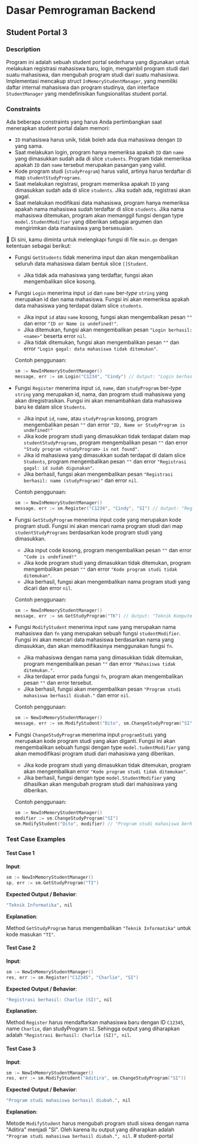 # Dasar Pemrograman Backend

## Student Portal 3

### Description

Program ini adalah sebuah student portal sederhana yang digunakan untuk melakukan registrasi mahasiswa baru, login, mengambil program studi dari suatu mahasiswa, dan mengubah program studi dari suatu mahasiswa. Implementasi mencakup struct `InMemoryStudentManager`, yang memiliki daftar internal mahasiswa dan program studinya, dan interface `StudentManager` yang mendefinisikan fungsionalitas student portal.

### Constraints

Ada beberapa constraints yang harus Anda pertimbangkan saat menerapkan student portal dalam memori:

- `ID` mahasiswa harus unik, tidak boleh ada dua mahasiswa dengan `ID` yang sama.
- Saat melakukan login, program hanya memeriksa apakah `ID` dan `name` yang dimasukkan sudah ada di slice `students`. Program tidak memeriksa apakah `ID` dan `name` tersebut merupakan pasangan yang valid.
- Kode program studi (`studyProgram`) harus valid, artinya harus terdaftar di map `studentStudyPrograms`.
- Saat melakukan registrasi, program memeriksa apakah `ID` yang dimasukkan sudah ada di slice `students`. Jika sudah ada, registrasi akan gagal.
- Saat melakukan modifikasi data mahasiswa, program hanya memeriksa apakah nama mahasiswa sudah terdaftar di slice `students`. Jika nama mahasiswa ditemukan, program akan memanggil fungsi dengan type `model.StudentModifier` yang diberikan sebagai argumen dan mengirimkan data mahasiswa yang bersesuaian.

📝 Di sini, kamu diminta untuk melengkapi fungsi di file `main.go` dengan ketentuan sebagai berikut:

- Fungsi `GetStudents` tidak menerima input dan akan mengembalikan seluruh data mahasiswa dalam bentuk slice `[]Student`.
  - Jika tidak ada mahasiswa yang terdaftar, fungsi akan mengembalikan slice kosong.

- Fungsi `Login` menerima input `id` dan `name` ber-_type_ `string` yang merupakan id dan nama mahasiswa. Fungsi ini akan memeriksa apakah data mahasiswa yang terdapat dalam slice `students`.
  - Jika input `id` atau `name` kosong, fungsi akan mengembalikan pesan `""` dan error `"ID or Name is undefined!"`.
  - Jika ditemukan, fungsi akan mengembalikan pesan `"Login berhasil: <name>"` beserta error `nil`.
  - Jika tidak ditemukan, fungsi akan mengembalikan pesan `""` dan error `"Login gagal: data mahasiswa tidak ditemukan"`.

  Contoh penggunaan:
  
    ```go
    sm := NewInMemoryStudentManager()
    message, err := sm.Login("C1234", "Cindy") // Output: "Login berhasil: Cindy", nil
    ```

- Fungsi `Register` menerima input `id`, `name`, dan `studyProgram` ber-_type_ `string` yang merupakan id, nama, dan program studi mahasiswa yang akan diregistrasikan. Fungsi ini akan menambahkan data mahasiswa baru ke dalam slice `Students`.
  - Jika input `id`, `name`, atau `studyProgram` kosong, program mengembalikan pesan `""` dan error `"ID, Name or StudyProgram is undefined!"`
  - Jika kode program studi yang dimasukkan tidak terdapat dalam map `studentStudyPrograms`, program mengembalikan pesan `""` dan error `"Study program <studyProgram> is not found"`.
  - Jika id mahasiswa yang dimasukkan sudah terdapat di dalam slice `Students`, program mengembalikan pesan `""` dan error `"Registrasi gagal: id sudah digunakan"`.
  - Jika berhasil, fungsi akan mengembalikan pesan `"Registrasi berhasil: name (studyProgram)"` dan error `nil`.

  Contoh penggunaan:

    ```go
    sm := NewInMemoryStudentManager()
    message, err := sm.Register("C1234", "Cindy", "SI") // Output: "Registrasi berhasil: Cindy (Sistem Informasi)", nil
    ```

- Fungsi `GetStudyProgram` menerima input code yang merupakan kode program studi. Fungsi ini akan mencari nama program studi dari map `studentStudyPrograms` berdasarkan kode program studi yang dimasukkan.
  - Jika input code kosong, program mengembalikan pesan `""` dan error `"Code is undefined!"`
  - Jika kode program studi yang dimasukkan tidak ditemukan, program mengembalikan pesan `""` dan error `"Kode program studi tidak ditemukan"`.
  - Jika berhasil, fungsi akan mengembalikan nama program studi yang dicari dan error `nil`.

  Contoh penggunaan:

  ```go
  sm := NewInMemoryStudentManager()
  message, err := sm.GetStudyProgram("TK") // Output: "Teknik Komputer", nil
  ```

- Fungsi `ModifyStudent` menerima input `name` yang merupakan nama mahasiswa dan `fn` yang merupakan sebuah fungsi `studentModifier`. Fungsi ini akan mencari data mahasiswa berdasarkan nama yang dimasukkan, dan akan memodifikasinya menggunakan fungsi `fn`.
  - Jika mahasiswa dengan nama yang dimasukkan tidak ditemukan, program mengembalikan pesan `""` dan error `"Mahasiswa tidak ditemukan."`.
  - Jika terdapat error pada fungsi `fn`, program akan mengembalikan pesan `""` dan error tersebut.
  - Jika berhasil, fungsi akan mengembalikan pesan `"Program studi mahasiswa berhasil diubah."` dan error `nil`.

  Contoh penggunaan:

  ```go
  sm := NewInMemoryStudentManager()
  message, err := sm.ModifyStudent("Dito", sm.ChangeStudyProgram("SI")) // Output: "Program studi mahasiswa berhasil diubah.", error
  ```

- Fungsi `ChangeStudyProgram` menerima input `programStudi` yang merupakan kode program studi yang akan diganti. Fungsi ini akan mengembalikan sebuah fungsi dengan type `model.tudentModifier` yang akan memodifikasi program studi dari mahasiswa yang diberikan.
  - Jika kode program studi yang dimasukkan tidak ditemukan, program akan mengembalikan error `"Kode program studi tidak ditemukan"`.
  - Jika berhasil, fungsi dengan type `model.StudentModifier` yang dihasilkan akan mengubah program studi dari mahasiswa yang diberikan.

  Contoh penggunaan:

  ```go
  sm := NewInMemoryStudentManager()
  modifier := sm.ChangeStudyProgram("SI")
  sm.ModifyStudent("Dito", modifier) // "Program studi mahasiswa berhasil
  ```

### Test Case Examples

#### Test Case 1

**Input**:

```go
sm := NewInMemoryStudentManager()
sp, err := sm.GetStudyProgram("TI")
```

**Expected Output / Behavior**:

```bash
"Teknik Informatika", nil
```

**Explanation**:

Method `GetStudyProgram` harus mengembalikan `"Teknik Informatika"` untuk kode masukan `"TI"`.

#### Test Case 2

**Input**:

```go
sm := NewInMemoryStudentManager()
res, err := sm.Register("C12345", "Charlie", "SI")
```

**Expected Output / Behavior**:

```bash
"Registrasi berhasil: Charlie (SI)", nil
```

**Explanation**:

Method `Register` harus mendaftarkan mahasiswa baru dengan ID `C12345`, name `Charlie`, dan studyProgram `SI`. Sehingga output yang diharapkan adalah `"Registrasi Berhasil: Charlie (SI)", nil`.

#### Test Case 3

**Input**:

```go
sm := NewInMemoryStudentManager()
res, err := sm.ModifyStudent("Aditira", sm.ChangeStudyProgram("SI"))
```

**Expected Output / Behavior**:

```bash
"Program studi mahasiswa berhasil diubah.", nil
```

**Explanation**:

Metode `ModifyStudent` harus mengubah program studi siswa dengan nama "Aditira" menjadi "SI". Oleh karena itu output yang diharapkan adalah `"Program studi mahasiswa berhasil diubah.", nil`.
#   s t u d e n t - p o r t a l  
 